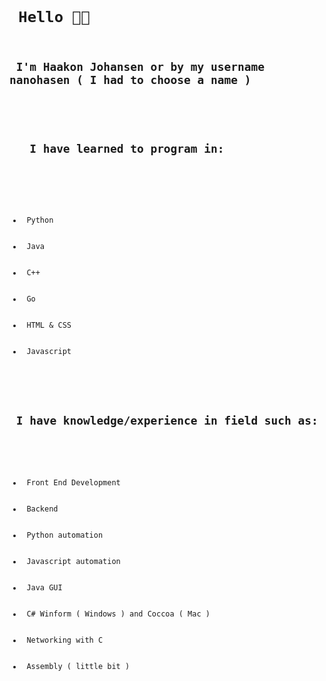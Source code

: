 <code>

<h1> Hello 👋🏼 </h1>
<h2> I'm Haakon Johansen or by my username nanohasen ( I had to choose a name ) </h2>

<h2> 
   I have learned to program in:
</h2>

<ul>

   <li> Python </li>
   <li> Java </li>
   <li> C++ </li>
   <li> Go </li>
   <li> HTML & CSS </li>
   <li> Javascript </li>
   
</ul>

<h2> I have knowledge/experience in field such as: </h2>
<ul>

   <li> Front End Development </li>
   <li> Backend </li> 
   <li> Python automation </li>
   <li> Javascript automation </li>
   <li> Java GUI </li>
   <li> C# Winform ( Windows ) and Coccoa ( Mac ) </li>
   <li> Networking with C </li>
   <li> Assembly ( little bit ) </li>
   
</ul>

